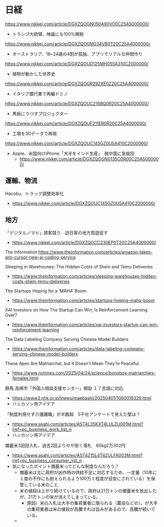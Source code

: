 # 日経

https://www.nikkei.com/article/DGXZQOGN050A90V00C25A5000000/
- トランプ大統領、映画にも100%関税


https://www.nikkei.com/article/DGXZQOGM234VB0T20C25A4000000/
- オーストラリア、18~24歳の4割が孤独、アプリでリアルな仲間作り


https://www.nikkei.com/article/DGXZQOUD125MH0S5A310C2000000/
- 植物が動かした世界史


https://www.nikkei.com/article/DGXZQOGR292XE0Z20C25A4000000/
- イタリア銀行業で再編ドミノ

https://www.nikkei.com/article/DGXZQOUC216BQ0R20C25A4000000/
- 黒板にうつすプロジェクター

https://www.nikkei.com/article/DGXZQOUF211ER0R20C25A4000000/
- 工場を3Dデータで再現

https://www.nikkei.com/article/DGXZQOUC145GZ0U5A410C2000000/

- Apple、米国向けiPhone「大半をインド生産」　脱中国に急旋回
  - https://www.nikkei.com/article/DGXZQOGN0135C0R00C25A5000000/



## 運輸、物流
Hacobu、トラック調整効率化
- https://www.nikkei.com/article/DGXZQOUC145GZ0U5A410C2000000/



## 地方
「デジタルノマド」誘客競う　訪日客の地方周遊促す
- https://www.nikkei.com/article/DGXZQOCC230EP0T20C25A4000000/


The Information
https://www.theinformation.com/articles/amazon-takes-aim-cursor-new-ai-coding-service

Sleeping in Warehouses: The Hidden Costs of Shein and Temu Deliveries
- https://www.theinformation.com/articles/sleeping-warehouses-hidden-costs-shein-temu-deliveries

The Startups Hoping for a ‘MAHA’ Boom
- https://www.theinformation.com/articles/startups-hoping-maha-boom


XAI Investors on How The Startup Can Win; Is Reinforcement Learning Over?
- https://www.theinformation.com/articles/xai-investors-startup-can-win-reinforcement-learning

The Data Labeling Company Serving Chinese Model Builders
- https://www.theinformation.com/articles/data-labeling-company-serving-chinese-model-builders


These Apes Are Matriarchal, but It Doesn’t Mean They’re Peaceful
- https://www.nytimes.com/2025/04/24/science/bonobos-matriarchies-females.html



群馬 高崎市「外国人相談支援センター」開設 １７言語に対応
- https://www3.nhk.or.jp/lnews/maebashi/20250401/1060019329.html
- ハッカソン用アイデア

「制度利用せず介護離職」が半数超　5千社アンケートで見えた壁は？
- https://www.asahi.com/articles/AST4L35KXT4LULZU001M.html?iref=pc_business_work_list_n
- ハッカソン用アイデア


備蓄米3回目入札、過去2回よりやや安く落札　60kg2万302円
- https://www.asahi.com/articles/AST4Z15L4T4ZULFA003M.html?iref=pc_business_consumer_list_n
- 気になったポイント備蓄米ってどんな制度なんだろう？
  - 備蓄米は主に政府が凶作時の供給不足に対応するため、一定量（10年に１度の不作にも耐えられるよう100万ｔ程度が目安にされている）を保管している米のこと.
  - 米の値段は上がり続けているので、政府は21万トンの備蓄米を放出したが、21万トンの米が消えてしまっている。
    - 原因）米の入札は大手の集荷業者に限られる（農協などの）。が大手の集荷業者は米の値段が高騰すれば旨みがあるので、高騰が続いている。
  - 
